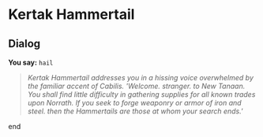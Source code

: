 # Kertak Hammertail


## Dialog


**You say:** `hail`




>*Kertak Hammertail addresses you in a hissing voice overwhelmed by the familiar accent of Cabilis. 'Welcome. stranger. to New Tanaan. You shall find little difficulty in gathering supplies for all known trades upon Norrath. If you seek to forge weaponry or armor of iron and steel. then the Hammertails are those at whom your search ends.'*

end